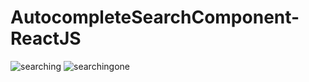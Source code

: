 # AutocompleteSearchComponent-ReactJS

![searching](https://user-images.githubusercontent.com/49452140/236647524-c1850656-9a2b-4699-a99f-6c807a960b2c.jpg)
![searchingone](https://user-images.githubusercontent.com/49452140/236647571-1e8c3c88-2ec9-451b-93af-d8fa58861b24.jpg)
